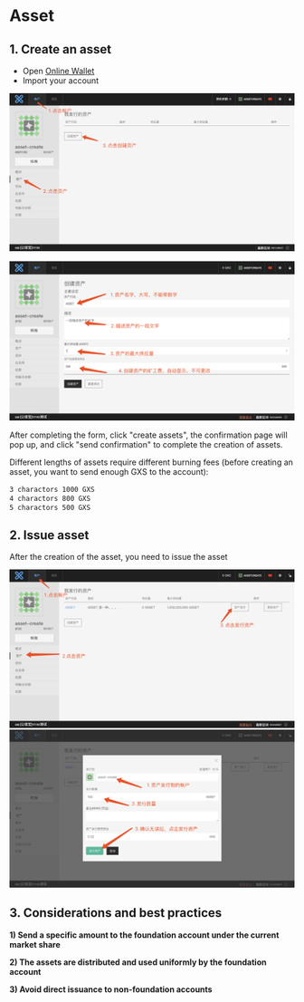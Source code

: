 # Asset

## 1. Create an asset

- Open [Online Wallet](https://wallet.gxb.io)
- Import your account

![](./assets/asset/create_asset1.png)

![](./assets/asset/create_asset2.png)

After completing the form, click "create assets", the confirmation page will pop up, and click "send confirmation" to complete the creation of assets.

Different lengths of assets require different burning fees (before creating an asset, you want to send enough GXS to the account):

```
3 charactors 1000 GXS
4 charactors 800 GXS
5 charactors 500 GXS
```

## 2. Issue asset

After the creation of the asset, you need to issue the asset

![](./assets/asset/issue_asset1.png)
![](./assets/asset/issue_asset2.png)

## 3. Considerations and best practices

**1) Send a specific amount to the foundation account under the current market share**

**2) The assets are distributed and used uniformly by the foundation account**

**3) Avoid direct issuance to non-foundation accounts**
